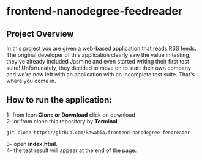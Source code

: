# frontend-nanodegree-feedreader
## Project Overview
In this project you are given a web-based application that reads RSS feeds. The original developer of this application clearly saw the value in testing, they've already included Jasmine and even started writing their first test suite! Unfortunately, they decided to move on to start their own company and we're now left with an application with an incomplete test suite. That's where you come in.
<br>
## How to run the application:
1- from Icon **Clone or Download**  click on download<br>
2- or from clone this repository by **Terminal**
```
git clone https://github.com/RawabiA/frontend-nanodegree-feedreader
```
3- open **index.html**. <br>
4- the test result will appear at the end of the page.
